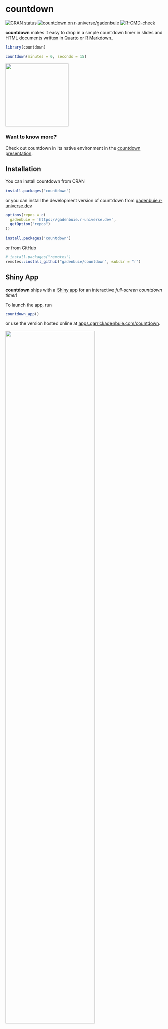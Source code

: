 # countdown

<!-- badges: start -->
[![CRAN status](https://www.r-pkg.org/badges/version/countdown)](https://CRAN.R-project.org/package=countdown)
[![countdown on r-universe/gadenbuie](https://gadenbuie.r-universe.dev/badges/countdown)](https://gadenbuie.r-universe.dev)
[![R-CMD-check](https://github.com/gadenbuie/countdown/actions/workflows/R-CMD-check.yaml/badge.svg)](https://github.com/gadenbuie/countdown/actions/workflows/R-CMD-check.yaml)
<!-- badges: end -->

**countdown** makes it easy to drop in a simple countdown timer in slides and HTML documents written in [Quarto](https://quarto.org) or [R Markdown](https://rmarkown.rstudio.com).

``` r
library(countdown)

countdown(minutes = 0, seconds = 15)
```

<img src="man/figures/countdown.gif" width="200px">

### Want to know more?

Check out countdown in its native environment in the [countdown presentation](https://pkg.garrickadenbuie.com/countdown/).

## Installation

You can install countdown from CRAN

``` r
install.packages("countdown")
```

or you can install the development version of countdown from [gadenbuie.r-universe.dev](https://gadenbuie.r-universe.dev/ui#package:countdown)

``` r
options(repos = c(
  gadenbuie = 'https://gadenbuie.r-universe.dev',
  getOption("repos")
))

install.packages('countdown')
```

or from GitHub

``` r
# install.packages("remotes")
remotes::install_github("gadenbuie/countdown", subdir = "r")
```

## Shiny App

**countdown** ships with a [Shiny app](https://shiny.rstudio.com) for an interactive _full-screen countdown timer_!

To launch the app, run

```r
countdown_app()
```

or use the version hosted online at [apps.garrickadenbuie.com/countdown](https://apps.garrickadenbuie.com/countdown/).

<a href="https://apps.garrickadenbuie.com/countdown/">
<img src="docs/img/countdown-app.png" width="75%" />
</a>
